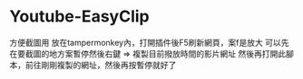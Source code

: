 # Youtube-EasyClip
方便截圖用
放在tampermonkey內，打開插件後F5刷新網頁，案f是放大
可以先在要截圖的地方案暫停然後右鍵 => 複製目前撥放時間的影片網址
然後再打開此腳本，前往剛剛複製的網址，然後再按暫停就好了
